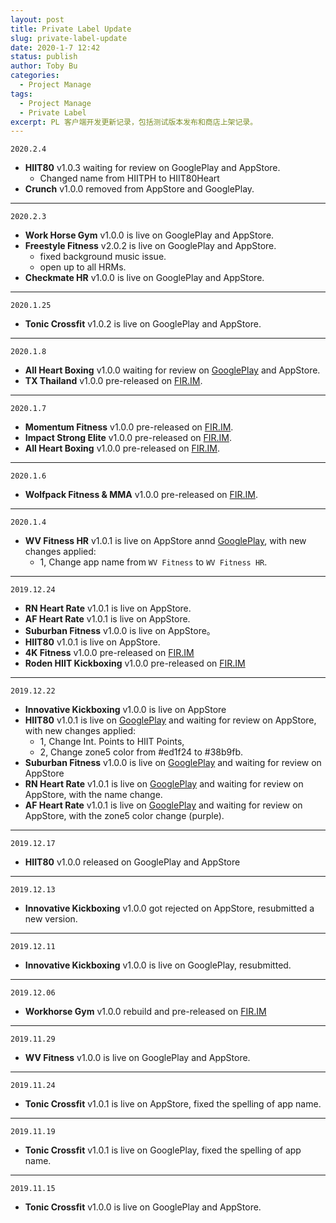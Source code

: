 ```yaml
---
layout: post
title: Private Label Update
slug: private-label-update
date: 2020-1-7 12:42
status: publish
author: Toby Bu
categories:
  - Project Manage
tags:
  - Project Manage
  - Private Label
excerpt: PL 客户端开发更新记录，包括测试版本发布和商店上架记录。
---
```


`2020.2.4`
- **HIIT80** v1.0.3 waiting for review on GooglePlay and AppStore.
    - Changed name from HIITPH to HIIT80Heart
- **Crunch** v1.0.0 removed from AppStore and GooglePlay.

----

`2020.2.3`
- **Work Horse Gym** v1.0.0 is live on GooglePlay and AppStore.
- **Freestyle Fitness** v2.0.2 is live on GooglePlay and AppStore.
    - fixed background music issue.
    - open up to all HRMs.
- **Checkmate HR** v1.0.0 is live on GooglePlay and AppStore.

----

`2020.1.25`
- **Tonic Crossfit** v1.0.2 is live on GooglePlay and AppStore.

----

`2020.1.8`
- **All Heart Boxing** v1.0.0 waiting for review on [GooglePlay][14] and AppStore.
- **TX Thailand** v1.0.0 pre-released on [FIR.IM][13].

----

`2020.1.7`
- **Momentum Fitness** v1.0.0 pre-released on [FIR.IM][10].
- **Impact Strong Elite** v1.0.0 pre-released on [FIR.IM][11].
- **All Heart Boxing** v1.0.0 pre-released on [FIR.IM][12].

----

`2020.1.6`
- **Wolfpack Fitness & MMA** v1.0.0 pre-released on [FIR.IM][9].

----

`2020.1.4`
- **WV Fitness HR** v1.0.1 is live on AppStore annd [GooglePlay][8], with new changes applied:
  - 1, Change app name from `WV Fitness` to `WV Fitness HR`.

----

`2019.12.24`
- **RN Heart Rate** v1.0.1 is live on AppStore.
- **AF Heart Rate** v1.0.1 is live  on AppStore.
- **Suburban Fitness** v1.0.0 is live on AppStore。
- **HIIT80** v1.0.1 is live on AppStore.
- **4K Fitness** v1.0.0 pre-released on [FIR.IM][1]
- **Roden HIIT Kickboxing** v1.0.0 pre-released on [FIR.IM][2]

----

`2019.12.22`
- **Innovative Kickboxing** v1.0.0 is live on AppStore
- **HIIT80** v1.0.1 is live on [GooglePlay][3] and waiting for review on AppStore, with new changes applied:
	- 1, Change Int. Points to HIIT Points,
	- 2, Change zone5 color from #ed1f24 to #38b9fb.
- **Suburban Fitness** v1.0.0 is live on [GooglePlay][4] and waiting for review on AppStore
- **RN Heart Rate** v1.0.1 is live on [GooglePlay][5] and waiting for review on AppStore, with the name change.
- **AF Heart Rate** v1.0.1 is live on [GooglePlay][6] and waiting for review on AppStore, with the zone5 color change (purple).

----

`2019.12.17`
- **HIIT80** v1.0.0 released on GooglePlay and AppStore

----

`2019.12.13`
- **Innovative Kickboxing** v1.0.0 got rejected on AppStore, resubmitted a new version.

----

`2019.12.11`
- **Innovative Kickboxing** v1.0.0 is live on GooglePlay, resubmitted.

----

`2019.12.06`
- **Workhorse Gym** v1.0.0 rebuild and pre-released on [FIR.IM][7]

----

`2019.11.29`
- **WV Fitness** v1.0.0 is live on GooglePlay and AppStore.

----

`2019.11.24`
- **Tonic Crossfit** v1.0.1 is live on AppStore, fixed the spelling of app name.

----

`2019.11.19`
- **Tonic Crossfit** v1.0.1 is live on GooglePlay, fixed the spelling of app name.

----

`2019.11.15`
- **Tonic Crossfit** v1.0.0 is live on GooglePlay and AppStore.


[1]:	https://fir.im/4kfitness
[2]:	https://fir.im/roden
[3]:	https://play.google.com/store/apps/details?id=net.ncitglobal.hiit80
[4]:	https://play.google.com/store/apps/details?id=net.ncitglobal.suburbanfitness
[5]:	https://play.google.com/store/apps/details?id=net.ncitglobal.ridenation
[6]:	https://play.google.com/store/apps/details?id=net.ncitglobal.afheartrate
[7]:	https://fir.im/workhorse
[8]:	https://play.google.com/store/apps/details?id=net.ncitglobal.wvfitness
[9]:	https://fir.im/wolfpack
[10]:	https://fir.im/momentum
[11]:	https://fir.im/impact
[12]:	https://fir.im/allheart
[13]:	https://fir.im/txthailand
[14]:	https://play.google.com/store/apps/details?id=net.ncitglobal.allheartboxing


